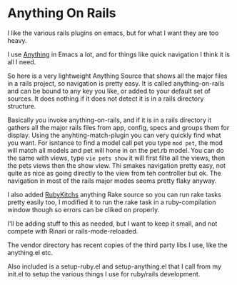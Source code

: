 Anything On Rails
==========

I like the various rails plugins on emacs, but for what I want they
are too heavy.

I use [Anything](http://www.emacswiki.org/emacs/Anything) in Emacs a
lot, and for things like quick navigation I think it is all I need.

So here is a very lightweight Anything Source that shows all the major
files in a rails project, so navigation is pretty easy. It is called
anything-on-rails and can be bound to any key you like, or added to
your default set of sources. It does nothing if it does not detect it
is in a rails directory structure.

Basically you invoke anything-on-rails, and if it is in a rails
directory it gathers all the major rails files from app, config, specs
and groups them for display. Using the anyhting-match-plugin you can
very quickly find what you want.
For isntance to find a model call pet you type `mod pet`, the mod will
match all models and pet will hone in on the pet.rb model. You can do
the same with views, type `vie pets show` it will first filte all the
views, then the pets views then the show view. Thi smakes navigation
pretty easy, not quite as nice as going directly to the view from teh
controller but ok. The navigation in most of the rails major modes
seems pretty flaky anyway.

I also added [RubyKitchs](http://www.emacswiki.org/emacs/rubikitch)
anything Rake source so you can run rake tasks pretty easily too, I
modified it to run the rake task in a ruby-compilation window though
so errors can be cliked on properly.

I'll be adding stuff to this as needed, but I want to keep it small,
and not compete with Rinari or rails-mode-reloaded.

The vendor directory has recent copies of the third party libs I use,
like the anything.el etc.

Also included is a setup-ruby.el and setup-anything.el that I call from my
init.el to setup the various things I use for ruby/rails development.
